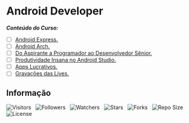 <!-- Título -->
# Android Developer

***Conteúdo do Curso:***

* [ ] [Android Express.](https://github.com/Devsgeeknerd/cur-and-exp-and-dev)
* [ ] [Android Arch.](https://github.com/Devsgeeknerd/cur-and-arc-and-dev)
* [ ] [Do Aspirante a Programador ao Desenvolvedor Sênior.](https://github.com/Devsgeeknerd/cur-asp-pro-des-sen-and-dev)
* [ ] [Produtividade Insana no Android Studio.](https://github.com/Devsgeeknerd/cur-pro-ins-and-stu-and-dev)
* [ ] [Apps Lucrativos.](https://github.com/Devsgeeknerd/cur-app-luc-and-dev)
* [ ] [Gravações das Lives.](https://github.com/Devsgeeknerd/mod-gra-liv-and-dev)

<!-- Information -->
## Informação

![Visitors](https://api.visitorbadge.io/api/visitors?path=Devsgeeknerd%2Fcur-and-dev&label=Visitantes&labelColor=%23f9e64f&countColor=%23008000&style=plastic "Total de Visitas")
&nbsp;
![Followers](https://img.shields.io/github/followers/Devsgeeknerd?style=p&label=Seguidores&labelColor=f9e64f&color=008000 "Total de Seguidores")
&nbsp;
![Watchers](https://img.shields.io/github/watchers/Devsgeeknerd/cur-and-dev?style=p&label=Observadores&labelColor=f9e64f&color=008000 "Total de Observadores")
&nbsp;
![Stars](https://img.shields.io/github/stars/Devsgeeknerd/cur-and-dev?style=p&label=Estrelas&labelColor=f9e64f&color=008000 "Total de Estrelas")
&nbsp;
![Forks](https://img.shields.io/github/forks/Devsgeeknerd/cur-and-dev?style=p&label=Bifurcações&labelColor=f9e64f&color=008000 "Total de Bifurcações")
&nbsp;
![Repo Size](https://img.shields.io/github/repo-size/Devsgeeknerd/cur-and-dev?style=p&label=Tamanho&labelColor=f9e64f&color=008000 "Tamanho do Repositório")
&nbsp;
![License](https://img.shields.io/github/license/Devsgeeknerd/cur-and-dev?style=p&label=Licença&labelColor=f9e64f&color=008000 "Licença do Repositório")
